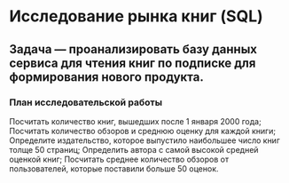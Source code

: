 # Исследование рынка книг (SQL)

## Задача — проанализировать базу данных сервиса для чтения книг по подписке для формирования нового продукта.

### План исследовательской работы

Посчитать количество книг, вышедших после 1 января 2000 года;
Посчитать количество обзоров и среднюю оценку для каждой книги;
Определите издательство, которое выпустило наибольшее число книг толще 50 страниц;
Определить автора с самой высокой средней оценкой книг;
Посчитать среднее количество обзоров от пользователей, которые поставили больше 50 оценок.
